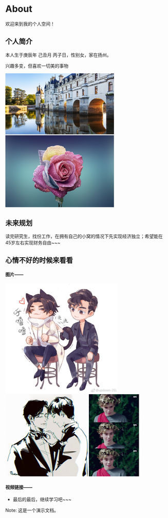 # About

欢迎来到我的个人空间！

## 个人简介

本人生于庚辰年 己丑月 丙子日，性别女，家在扬州。

兴趣多变，但喜欢一切美的事物

<img src="images/ouzhou.jpg" style="zoom:33%;" />

<img src="images/rose-729509_1920.jpg" style="zoom:33%;" />

## 未来规划

读完研究生，找份工作，在拥有自己的小窝的情况下先实现经济独立；希望能在45岁左右实现财务自由~~~

## 心情不好的时候来看看

#### 图片——

<img src="images/云次方挠背.jpg" style="zoom:50%;" />

<img src="images/云次方｜Dear阿云嘎＆郑云龙_.jpg" style="zoom:25%;" />

<img src="images/小天使.jpeg" style="zoom:25%;" />

#### 视频链接——

* 最后的最后，继续学习吧~~~

Note: 这是一个演示文档。